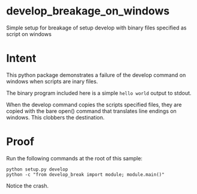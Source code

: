 develop_breakage_on_windows
===========================

Simple setup for breakage of setup develop with binary files specified as script on windows

Intent
======

This python package demonstrates a failure of the develop command on windows when scripts are inary files.

The binary program included here is a simple `hello world` output to stdout.

When the develop command copies the scripts specified files, they are copied with the bare open() command that translates line endings on windows. This clobbers the destination.

Proof
=====

Run the following commands at the root of this sample:

    python setup.py develop
    python -c "from develop_break import module; module.main()"

Notice the crash. 
